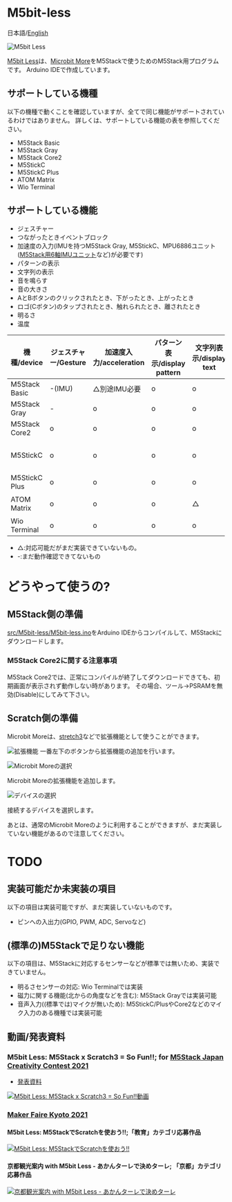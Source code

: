 # M5bit-less
日本語/[English](README_en.md)

![M5bit Less](https://i.gyazo.com/37711fdbdec359e2834c6fbac1eb5bff.png)

[M5bit Less](https://scrapbox.io/M5S/M5bit_Less)は、[Microbit More](https://microbit-more.github.io/)をM5Stackで使うためのM5Stack用プログラムです。
Arduino IDEで作成しています。

## サポートしている機種
以下の機種で動くことを確認していますが、全てで同じ機能がサポートされているわけではありません。
詳しくは、サポートしている機能の表を参照してください。
- M5Stack Basic
- M5Stack Gray
- M5Stack Core2
- M5StickC
- M5StickC Plus
- ATOM Matrix
- Wio Terminal

## サポートしている機能
- ジェスチャー
- つながったときイベントブロック
- 加速度の入力(IMUを持つM5Stack Gray, M5StickC、MPU6886ユニット([M5Stack用6軸IMUユニット](https://www.switch-science.com/catalog/6623/)など)が必要です)
- パターンの表示
- 文字列の表示
- 音を鳴らす
- 音の大きさ
- AとBボタンのクリックされたとき、下がったとき、上がったとき
- ロゴ(Cボタン)のタップされたとき、触れられたとき、離されたとき
- 明るさ
- 温度

|機種/device|ジェスチャー/Gesture|加速度入力/acceleration|パターン表示/display pattern|文字列表示/display text|音を鳴らす/play tone|音の大きさ/sound level|ボタン/button input|明るさ/light intensity|温度/temperature|備考/Note|
|---|---|---|---|---|---|---|---|---|---|---|
|M5Stack Basic|-(IMU)|△別途IMU必要|o|o|o|x|A,B,C(LOGO)|x|△別途IMU必要||
|M5Stack Gray |-|o|o|o|o|x|A,B,C(LOGO)|x|o||
|M5Stack Core2|o|o|o|o|o|x|A,B,C(LOGO)|x|o||
|M5StickC|o|o|o|o|x|o(マイク付きモデル)|A,B|x|o||
|M5StickC Plus|o|o|o|o|o|o|A,B|x|o||
|ATOM Matrix|o|o|o|△|x|x|A|x|o|電波が弱い|
|Wio Terminal|o|o|o|o|o|o|A,B,C(LOGO)|o|o| |
- △:対応可能だがまだ実装できていないもの。
- -:まだ動作確認できてないもの

# どうやって使うの?
## M5Stack側の準備
[src/M5bit-less/M5bit-less.ino](src/M5bit-less/M5bit-less.ino)をArduino IDEからコンパイルして、M5Stackにダウンロードします。

### M5Stack Core2に関する注意事項
M5Stack Core2では、正常にコンパイルが終了してダウンロードできても、初期画面が表示されず動作しない時があります。
その場合、ツール->PSRAMを無効(Disable)にしてみて下さい。

## Scratch側の準備
Microbit Moreは、[stretch3](https://stretch3.github.io/)などで拡張機能として使うことができます。

![拡張機能](https://i.gyazo.com/208ad9cd788d453555267d8901b4050b.png)
一番左下のボタンから拡張機能の追加を行います。

![Microbit Moreの選択](https://i.gyazo.com/4780d7b0da3a260f7e709db4b16334c3.png)

Microbit Moreの拡張機能を追加します。

![デバイスの選択](https://i.gyazo.com/be6c3374e86301eb7874fa0d1ba9575d.png)

接続するデバイスを選択します。

あとは、通常のMicrobit Moreのように利用することができますが、まだ実装していない機能があるので注意してください。

# TODO
## 実装可能だか未実装の項目
以下の項目は実装可能ですが、まだ実装していないものです。
- ピンへの入出力(GPIO, PWM, ADC, Servoなど)

## (標準の)M5Stackで足りない機能
以下の項目は、M5Stackに対応するセンサーなどが標準では無いため、実装できていません。
- 明るさセンサーの対応: Wio Terminalでは実装
- 磁力に関する機能(北からの角度などを含む): M5Stack Grayでは実装可能
- 音声入力((標準では)マイクが無いため): M5StickC/PlusやCore2などのマイク入力のある機種では実装可能


## 動画/発表資料
### M5bit Less: M5Stack x Scratch3 = So Fun!!; for [M5Stack Japan Creativity Contest 2021](https://protopedia.net/event/22)
- [発表資料](https://protopedia.net/prototype/2395)

[![M5bit Less: M5Stack x Scratch3 = So Fun!!動画](https://img.youtube.com/vi/-Nfu87CjvBU/0.jpg)](https://youtu.be/-Nfu87CjvBU)

### [Maker Faire Kyoto 2021](https://makezine.jp/event/mfk2021/)
#### M5bit Less: M5StackでScratchを使おう!!;「教育」カテゴリ応募作品
[![M5bit Less: M5StackでScratchを使おう!!](https://img.youtube.com/vi/sNwNkEHScCE/0.jpg)](https://www.youtube.com/watch?v=sNwNkEHScCE)

#### 京都観光案内 with M5bit Less - あかんターレで決めターレ; 「京都」カテゴリ応募作品
[![京都観光案内 with M5bit Less - あかんターレで決めターレ](https://img.youtube.com/vi/7ue7GZlBH6Y/0.jpg)](https://www.youtube.com/watch?v=7ue7GZlBH6Y)
